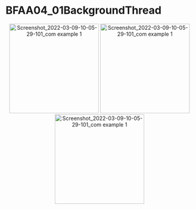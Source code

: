 # BFAA04_01BackgroundThread

<p align="center">
<img width="240" alt="Screenshot_2022-03-09-10-05-29-101_com example 1" src="https://user-images.githubusercontent.com/32328761/168952494-a56404fb-2069-497a-964a-c9918a1e9dc0.jpg">
  <img width="240" alt="Screenshot_2022-03-09-10-05-29-101_com example 1" src="https://user-images.githubusercontent.com/32328761/168952501-2b1981d6-6476-46ed-852b-5e53f03f712b.jpg">
  <img width="240" alt="Screenshot_2022-03-09-10-05-29-101_com example 1" src="https://user-images.githubusercontent.com/32328761/168952504-eff84a37-185e-4f5e-8cb1-570fdd9c6232.jpg">

